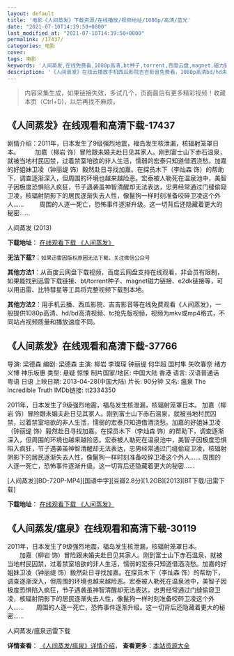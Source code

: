 ```yaml
---
layout: default
title: '电影《人间蒸发》下载资源/在线播放/视频地址/1080p/高清/蓝光'
date: "2021-07-10T14:39:50+0800"
last_modified_at: "2021-07-10T14:39:50+0800"
permalink: /17437/
categories: 电影
cover:
tags: 电影
keywords: '人间蒸发,在线免费看,1080p高清,bt种子,torrent,百度云盘,magnet,磁力链,迅雷下载资源'
description: '《人间蒸发》在线云播放手机西瓜影院吉吉影音免费看，1080p高清bd/hd未删减完整版和tc抢先枪版，mkv/mp4格式，附带bt/torrent种子、magnet/磁力链、百度云盘、网盘资源迅雷下载链接'
---
```


>内容采集生成，如果链接失效，多试几个，页面最后有更多精彩视频！收藏本页（Ctrl+D)，以后再找不麻烦。


## 《人间蒸发》在线观看和高清下载-17437

剧情介绍：2011年，日本发生了9级强烈地震，福岛发生核泄漏，核辐射笼罩日本。  　　加嘉（柳岩 饰）冒险跟未婚夫赴日见其家人。刚到富士山下赤石温泉，就被当地村民囚禁，过着禁室培欲的非人生活，懦弱的宏泰只知道借酒浇愁。加嘉的好姐妹卫凌（钟丽缇 饰）毅然赴日寻找加嘉。在探员木下（李灿森 饰）的帮助下，调查逐渐深入，但周围的环境也越来越险恶。宏泰被人勒死在温泉池中，美智子因极度恐惧陷入疯狂，节子遇袭虽神智清醒却无法表达，忠男经常通过门缝偷窥卫凌，核辐射阴影下的居民逐渐失去人性，像鬣狗一样时刻准备咬碎卫凌这个外人……   　　周围的人逐一死亡，恐怖事件逐渐升级。这一切背后还隐藏着更大的秘密……


人间蒸发 (2013)

**下载地址**： [在线观看下载 《人间蒸发》](https://www.btbtdy.me/btdy/dy3587.html) 


**无法下载?**：`如果迅雷因版权原因无法下载，关注微信公众号 `

**其他方法1**：从百度云网盘下载视频，百度云网盘支持在线观看，非会员有限制，如果能找到迅雷下载链接、bt/torrent种子、magnet磁力链接、e2dk链接等，可以用迅雷、比特彗星等工具将完整视频下载到本地。

**其他方法2**：用手机云播、西瓜影院、吉吉影音等在线免费观看《人间蒸发》，一般提供1080p高清、hd/bd高清视频、tc抢先版视频，视频为mkv或mp4格式，不同站点视频质量和播放速度不同。


## 《人间蒸发》在线观看和高清下载-37766

导演: 梁德森 编剧: 梁德森 主演: 柳岩 李璨琛 钟丽缇 何华超 国村隼 矢吹春奈 绪方义博 神乐坂惠 类型: 悬疑 惊悚 制片国家/地区: 中国大陆 香港 语言: 汉语普通话 粤语 日语 上映日期: 2013-04-28(中国大陆) 片长: 90分钟 又名: 瘟泉 The Incredible Truth IMDb链接: tt2334350

2011年，日本发生了9级强烈地震，福岛发生核泄漏，核辐射笼罩日本。 加嘉（柳岩 饰）冒险跟未婚夫赴日见其家人。刚到富士山下赤石温泉，就被当地村民囚禁，过着禁室培欲的非人生活，懦弱的宏泰只知道借酒浇愁。加嘉的好姐妹卫凌（钟丽缇 饰）毅然赴日寻找加嘉。在探员木下（李灿森 饰）的帮助下，调查逐渐深入，但周围的环境也越来越险恶。宏泰被人勒死在温泉池中，美智子因极度恐惧陷入疯狂，节子遇袭虽神智清醒却无法表达，忠男经常通过门缝偷窥卫凌，核辐射阴影下的居民逐渐失去人性，像鬣狗一样时刻准备咬碎卫凌这个外人…… 周围的人逐一死亡，恐怖事件逐渐升级。这一切背后还隐藏着更大的秘密……


[人间蒸发][BD-720P-MP4][国语中字][豆瓣2.8分][1.2GB][2013][BT下载/迅雷下载]

**下载地址**： [在线观看下载 《人间蒸发》](https://www.btdx8.com/torrent/the_incredible_truth_2013.html) 


## 《人间蒸发/瘟泉》在线观看和高清下载-30119

2011年，日本发生了9级强烈地震，福岛发生核泄漏，核辐射笼罩日本。<br />　　加嘉（柳岩 饰）冒险跟未婚夫赴日见其家人。刚到富士山下赤石温泉，就被当地村民囚禁，过着禁室培欲的非人生活，懦弱的宏泰只知道借酒浇愁。加嘉的好姐妹卫凌（钟丽缇 饰）毅然赴日寻找加嘉。在探员木下（李灿森 饰）的帮助下，调查逐渐深入，但周围的环境也越来越险恶。宏泰被人勒死在温泉池中，美智子因极度恐惧陷入疯狂，节子遇袭虽神智清醒却无法表达，忠男经常通过门缝偷窥卫凌，核辐射阴影下的居民逐渐失去人性，像鬣狗一样时刻准备咬碎卫凌这个外人&hellip;…　　周围的人逐一死亡，恐怖事件逐渐升级。这一切背后还隐藏着更大的秘密&hellip;…


人间蒸发/瘟泉迅雷下载

**详情查看**： [《人间蒸发/瘟泉》详情介绍](/movie/30119/)， **查看更多**：[本站资源大全](/movie/t/all/)

